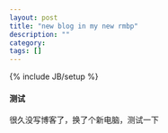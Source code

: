 ```yaml
---
layout: post
title: "new blog in my new rmbp"
description: ""
category: 
tags: []
---
```

{% include JB/setup %}
#### 测试 ####

很久没写博客了，换了个新电脑，测试一下

